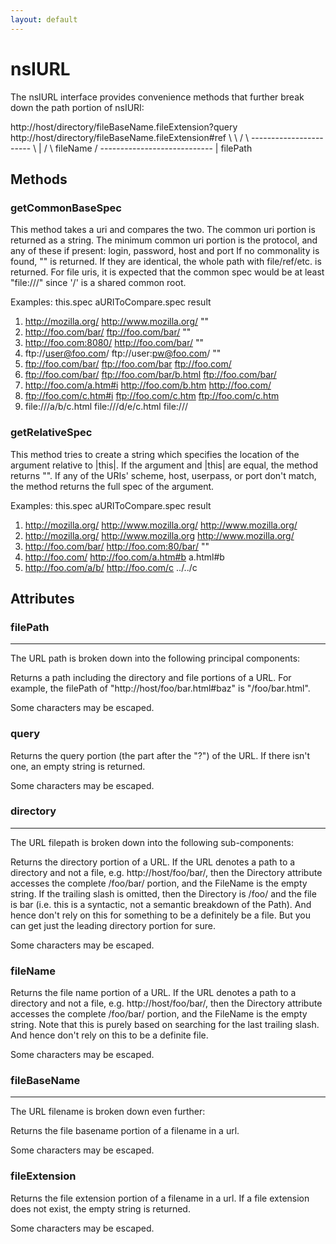 ```yaml
---
layout: default
---
```


# nsIURL #

The nsIURL interface provides convenience methods that further
break down the path portion of nsIURI:

http://host/directory/fileBaseName.fileExtension?query
http://host/directory/fileBaseName.fileExtension#ref
           \          \                       /
            \          -----------------------
             \                   |          /
              \               fileName     /
               ----------------------------
                           |
                       filePath


## Methods ##

### getCommonBaseSpec ###

This method takes a uri and compares the two.  The common uri portion
is returned as a string.  The minimum common uri portion is the 
protocol, and any of these if present:  login, password, host and port
If no commonality is found, "" is returned.  If they are identical, the
whole path with file/ref/etc. is returned.  For file uris, it is
expected that the common spec would be at least "file:///" since '/' is
a shared common root.

Examples:
   this.spec               aURIToCompare.spec        result
1) http://mozilla.org/     http://www.mozilla.org/   ""
2) http://foo.com/bar/     ftp://foo.com/bar/        ""
3) http://foo.com:8080/    http://foo.com/bar/       ""
4) ftp://user@foo.com/     ftp://user:pw@foo.com/    ""
5) ftp://foo.com/bar/      ftp://foo.com/bar         ftp://foo.com/
6) ftp://foo.com/bar/      ftp://foo.com/bar/b.html  ftp://foo.com/bar/
7) http://foo.com/a.htm#i  http://foo.com/b.htm      http://foo.com/
8) ftp://foo.com/c.htm#i   ftp://foo.com/c.htm       ftp://foo.com/c.htm
9) file:///a/b/c.html      file:///d/e/c.html        file:///


### getRelativeSpec ###

This method tries to create a string which specifies the location of the
argument relative to |this|.  If the argument and |this| are equal, the
method returns "".  If any of the URIs' scheme, host, userpass, or port
don't match, the method returns the full spec of the argument.

Examples:
   this.spec               aURIToCompare.spec        result
1) http://mozilla.org/     http://www.mozilla.org/   http://www.mozilla.org/
2) http://mozilla.org/     http://www.mozilla.org    http://www.mozilla.org/
3) http://foo.com/bar/     http://foo.com:80/bar/    ""
4) http://foo.com/         http://foo.com/a.htm#b    a.html#b
5) http://foo.com/a/b/     http://foo.com/c          ../../c


## Attributes ##

### filePath ###
*********************************************************************
The URL path is broken down into the following principal components:


Returns a path including the directory and file portions of a
URL.  For example, the filePath of "http://host/foo/bar.html#baz"
is "/foo/bar.html".

Some characters may be escaped.


### query ###

Returns the query portion (the part after the "?") of the URL.
If there isn't one, an empty string is returned.

Some characters may be escaped.


### directory ###
*********************************************************************
The URL filepath is broken down into the following sub-components:


Returns the directory portion of a URL.  If the URL denotes a path to a
directory and not a file, e.g. http://host/foo/bar/, then the Directory
attribute accesses the complete /foo/bar/ portion, and the FileName is
the empty string. If the trailing slash is omitted, then the Directory
is /foo/ and the file is bar (i.e. this is a syntactic, not a semantic
breakdown of the Path).  And hence don't rely on this for something to
be a definitely be a file. But you can get just the leading directory
portion for sure.

Some characters may be escaped.


### fileName ###

Returns the file name portion of a URL.  If the URL denotes a path to a
directory and not a file, e.g. http://host/foo/bar/, then the Directory
attribute accesses the complete /foo/bar/ portion, and the FileName is
the empty string. Note that this is purely based on searching for the
last trailing slash. And hence don't rely on this to be a definite file. 

Some characters may be escaped.


### fileBaseName ###
*********************************************************************
The URL filename is broken down even further:


Returns the file basename portion of a filename in a url.

Some characters may be escaped.


### fileExtension ###

Returns the file extension portion of a filename in a url.  If a file
extension does not exist, the empty string is returned.

Some characters may be escaped.

